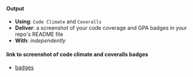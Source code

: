#### Output
- **Using**: `Code Climate` and `Coveralls`
- **Deliver**: a screenshot of your code coverage and GPA badges in your repo's README file
- **With**: *independently*

#### link to screenshot of code climate and coveralls badges
- [badges](https://www.dropbox.com/s/a8n7dd5babwsdwj/Screen%20Shot%202017-03-18%20at%203.28.00%20PM.png?dl=0)